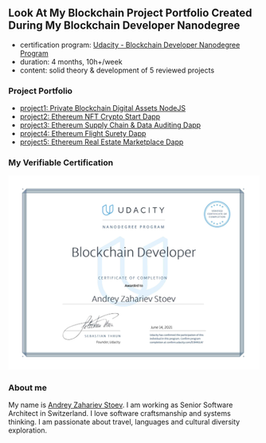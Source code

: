 ## Look At My Blockchain Project Portfolio Created During My Blockchain Developer Nanodegree

- certification
  program: [Udacity - Blockchain Developer Nanodegree Program](https://www.udacity.com/course/blockchain-developer-nanodegree--nd1309)
- duration: 4 months, 10h+/week
- content: solid theory & development of 5 reviewed projects

### Project Portfolio

- [project1: Private Blockchain Digital Assets NodeJS](project1-private-blockchain-digital-assets-nodejs)
- [project2: Ethereum NFT Crypto Start Dapp](project2-ethereum-nft-crypto-star-dapp)
- [project3: Ethereum Supply Chain & Data Auditing Dapp](project3-ethereum-supply-chain-n-data-auditing-dapp)
- [project4: Ethereum Flight Surety Dapp](project4-ethereum-flight-surety-dapp)
- [project5: Ethereum Real Estate Marketplace Dapp](project5-ethereum-real-estate-marketplace-dapp)

### My Verifiable Certification

[![my certificate](res/stoev-blockchain-developer-certificate.jpg)](https://confirm.udacity.com/D3M4JLAF)

### About me

My name is [Andrey Zahariev Stoev](https://www.linkedin.com/in/andistoev). I am working as Senior Software Architect in
Switzerland. I love software craftsmanship and systems thinking. I am passionate about travel, languages and cultural
diversity exploration.
